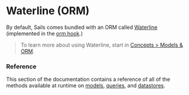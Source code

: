 # Waterline (ORM)

By default, Sails comes bundled with an ORM called [Waterline](https://github.com/balderdashy/waterline) (implemented in the [orm hook](https://github.com/balderdashy/sails-hook-orm).)

> To learn more about using Waterline, start in [Concepts > Models & ORM](http://sailsjs.com/documentation/concepts/models-and-orm).

### Reference

This section of the documentation contains a reference of all of the methods available at runtime on [models](http://sailsjs.com/documentation/reference/waterline-orm/models), [queries](http://sailsjs.com/documentation/reference/waterline-orm/queries), and [datastores](http://sailsjs.com/documentation/reference/waterline-orm/datastores).



<docmeta name="displayName" value="Waterline (ORM)">

